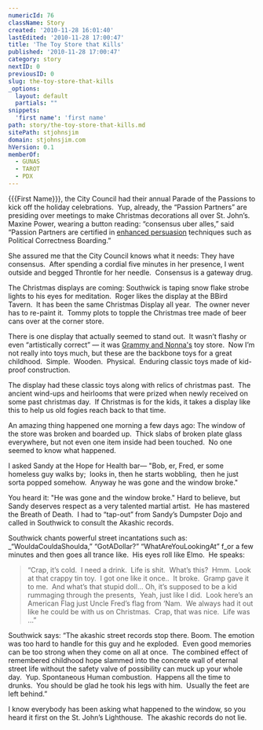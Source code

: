 ```yaml
---
numericId: 76
className: Story
created: '2010-11-28 16:01:40'
lastEdited: '2010-11-28 17:00:47'
title: 'The Toy Store that Kills'
published: '2010-11-28 17:00:47'
category: story
nextID: 0
previousID: 0
slug: the-toy-store-that-kills
_options:
  layout: default
  partials: ""
snippets:
  'first name': 'first name'
path: story/the-toy-store-that-kills.md
sitePath: stjohnsjim
domain: stjohnsjim.com
hVersion: 0.1
memberOf:
  - GUNAS
  - TAROT
  - PDX
---
```

{{{First Name}}}, the City Council had their annual Parade of the Passions to kick off the holiday celebrations.&nbsp; Yup, already, the &ldquo;Passion Partners&rdquo; are presiding over meetings to make Christmas decorations all over St. John&rsquo;s.&nbsp; Maxine Power, wearing a button reading: &ldquo;consensus uber alles,&rdquo; said &ldquo;Passion Partners are certified in [enhanced persuasion][0] techniques such as Political Correctness Boarding.&rdquo;

She assured me that the City Council knows what it needs: They have consensus.&nbsp; After spending a cordial five minutes in her presence, I went outside and begged Throntle for her needle.&nbsp; Consensus is a gateway drug.&nbsp;

The Christmas displays are coming: Southwick is taping snow flake strobe lights to his eyes for meditation.&nbsp; Roger likes the display at the BBird Tavern.&nbsp; It has been the same Christmas Display all year.&nbsp; The owner never has to re-paint it.&nbsp; Tommy plots to topple the Christmas tree made of beer cans over at the corner store.

There is one display that actually seemed to stand out.&nbsp; It wasn&rsquo;t flashy or even &ldquo;artistically correct&rdquo; &mdash; it was [Grammy and Nonna's][1] toy store.&nbsp; Now I&rsquo;m not really into toys much, but these are the backbone toys for a great childhood.&nbsp; Simple.&nbsp; Wooden.&nbsp; Physical.&nbsp; Enduring classic toys made of kid-proof construction.

The display had these classic toys along with relics of christmas past.&nbsp; The ancient wind-ups and heirlooms that were prized when newly received on some past christmas day.&nbsp; If Christmas is for the kids, it takes a display like this to help us old fogies reach back to that time.

An amazing thing happened one morning a few days ago: The window of the store was broken and boarded up.&nbsp; Thick slabs of broken plate glass everywhere, but not even one item inside had been touched.&nbsp; No one seemed to know what happened.

I asked Sandy at the Hope for Health bar&mdash; &quot;Bob, er, Fred, er some homeless guy walks by; &nbsp;looks in, then he starts wobbling, &nbsp;then he just sorta popped somehow. &nbsp;Anyway he was gone and the window broke.&quot;

You heard it: &quot;He was gone and the window broke.&quot; Hard to believe, but Sandy deserves respect as a very talented martial artist.&nbsp; He has mastered the Breath of Death.&nbsp; I had to &ldquo;tap-out&rdquo; from Sandy&rsquo;s Dumpster Dojo and called in Southwick to consult the Akashic records.

Southwick chants powerful street incantations such as: _&ldquo;WouldaCouldaShoulda,&rdquo; &ldquo;GotADollar?&rdquo; &ldquo;WhatAreYouLookingAt&rdquo; f_or a few minutes and then goes all trance like.&nbsp; His eyes roll like Elmo.&nbsp; He speaks:

> &ldquo;Crap, it&rsquo;s cold.&nbsp; I need a drink.&nbsp; Life is shit.&nbsp; What&rsquo;s this?&nbsp; Hmm.&nbsp; Look at that crappy tin toy.&nbsp; I got one like it once..&nbsp; It broke.&nbsp; Gramp gave it to me.&nbsp; And what&rsquo;s that stupid doll&hellip; Oh, it&rsquo;s supposed to be a kid rummaging through the presents,&nbsp; Yeah, just like I did.&nbsp; Look here&rsquo;s an American Flag just Uncle Fred&rsquo;s flag from &lsquo;Nam.&nbsp; We always had it out like he could be with us on Christmas.&nbsp; Crap, that was nice.&nbsp; Life was &hellip;&rdquo; &nbsp;

Southwick says: &ldquo;The akashic street records stop there. Boom. The emotion was too hard to handle for this guy and he exploded.&nbsp; Even good memories can be too strong when they come on all at once.&nbsp; The combined effect of remembered childhood hope slammed into the concrete wall of eternal street life without the safety valve of possibility can muck up your whole day.&nbsp; Yup. Spontaneous Human combustion.&nbsp; Happens all the time to drunks.&nbsp; You should be glad he took his legs with him.&nbsp; Usually the feet are left behind.&rdquo;

I know everybody has been asking what happened to the window, so you heard it first on the St. John&rsquo;s Lighthouse.&nbsp; The akashic records do not lie.

[0]: http://en.wikipedia.org/wiki/Nurse_Ratched
[1]: http://grammyandnonnastoys.com/